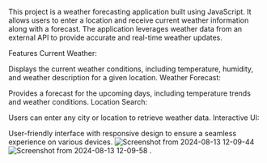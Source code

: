 This project is a weather forecasting application built using JavaScript. It allows users to enter a location and receive current weather information along with a forecast. The application leverages weather data from an external API to provide accurate and real-time weather updates.

Features
Current Weather:

Displays the current weather conditions, including temperature, humidity, and weather description for a given location.
Weather Forecast:

Provides a forecast for the upcoming days, including temperature trends and weather conditions.
Location Search:

Users can enter any city or location to retrieve weather data.
Interactive UI:

User-friendly interface with responsive design to ensure a seamless experience on various devices.
![Screenshot from 2024-08-13 12-09-44](https://github.com/user-attachments/assets/0f90dd0f-be67-489f-95df-ae40fc780bae)
![Screenshot from 2024-08-13 12-09-58](https://github.com/user-attachments/assets/10c02946-7ee6-4ec1-bf32-59131bde40c0)
.
